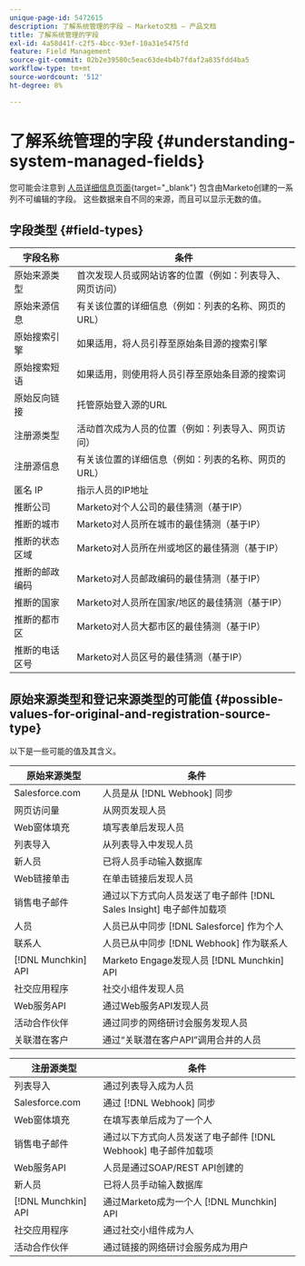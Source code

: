 ```yaml
---
unique-page-id: 5472615
description: 了解系统管理的字段 — Marketo文档 — 产品文档
title: 了解系统管理的字段
exl-id: 4a58d41f-c2f5-4bcc-93ef-10a31e5475fd
feature: Field Management
source-git-commit: 02b2e39580c5eac63de4b4b7fdaf2a835fdd4ba5
workflow-type: tm+mt
source-wordcount: '512'
ht-degree: 8%

---
```


# 了解系统管理的字段 {#understanding-system-managed-fields}

您可能会注意到 [人员详细信息页面](/help/marketo/product-docs/core-marketo-concepts/smart-lists-and-static-lists/managing-people-in-smart-lists/using-the-person-detail-page.md){target="_blank"} 包含由Marketo创建的一系列不可编辑的字段。 这些数据来自不同的来源，而且可以显示无数的值。

## 字段类型 {#field-types}

| **字段名称** | **条件** |
|---|---|
| 原始来源类型 | 首次发现人员或网站访客的位置（例如：列表导入、网页访问） |
| 原始来源信息 | 有关该位置的详细信息（例如：列表的名称、网页的URL） |
| 原始搜索引擎 | 如果适用，将人员引荐至原始条目源的搜索引擎 |
| 原始搜索短语 | 如果适用，则使用将人员引荐至原始条目源的搜索词 |
| 原始反向链接 | 托管原始登入源的URL |
| 注册源类型 | 活动首次成为人员的位置（例如：列表导入、网页访问） |
| 注册源信息 | 有关该位置的详细信息（例如：列表的名称、网页的URL） |
| 匿名 IP | 指示人员的IP地址 |
| 推断公司 | Marketo对个人公司的最佳猜测（基于IP） |
| 推断的城市 | Marketo对人员所在城市的最佳猜测（基于IP） |
| 推断的状态区域 | Marketo对人员所在州或地区的最佳猜测（基于IP） |
| 推断的邮政编码 | Marketo对人员邮政编码的最佳猜测（基于IP） |
| 推断的国家 | Marketo对人员所在国家/地区的最佳猜测（基于IP） |
| 推断的都市区 | Marketo对人员大都市区的最佳猜测（基于IP） |
| 推断的电话区号 | Marketo对人员区号的最佳猜测（基于IP） |

## 原始来源类型和登记来源类型的可能值 {#possible-values-for-original-and-registration-source-type}

以下是一些可能的值及其含义。

| **原始来源类型** | **条件** |
|---|---|
| Salesforce.com | 人员是从 [!DNL Webhook] 同步 |
| 网页访问量 | 从网页发现人员 |
| Web窗体填充 | 填写表单后发现人员 |
| 列表导入 | 从列表导入中发现人员 |
| 新人员 | 已将人员手动输入数据库 |
| Web链接单击 | 在单击链接后发现人员 |
| 销售电子邮件 | 通过以下方式向人员发送了电子邮件 [!DNL Sales Insight] 电子邮件加载项 |
| 人员 | 人员已从中同步 [!DNL Salesforce] 作为个人 |
| 联系人 | 人员已从中同步 [!DNL Webhook] 作为联系人 |
| [!DNL Munchkin] API | Marketo Engage发现人员 [!DNL Munchkin] API |
| 社交应用程序 | 社交小组件发现人员 |
| Web服务API | 通过Web服务API发现人员 |
| 活动合作伙伴 | 通过同步的网络研讨会服务发现人员 |
| 关联潜在客户 | 通过“关联潜在客户API”调用合并的人员 |

| **注册源类型** | **条件** |
|---|---|
| 列表导入 | 通过列表导入成为人员 |
| Salesforce.com | 通过 [!DNL Webhook] 同步 |
| Web窗体填充 | 在填写表单后成为了一个人 |
| 销售电子邮件 | 通过以下方式向人员发送了电子邮件 [!DNL Webhook] 电子邮件加载项 |
| Web服务API | 人员是通过SOAP/REST API创建的 |
| 新人员 | 已将人员手动输入数据库 |
| [!DNL Munchkin] API | 通过Marketo成为一个人 [!DNL Munchkin] API |
| 社交应用程序 | 通过社交小组件成为人 |
| 活动合作伙伴 | 通过链接的网络研讨会服务成为用户 |
